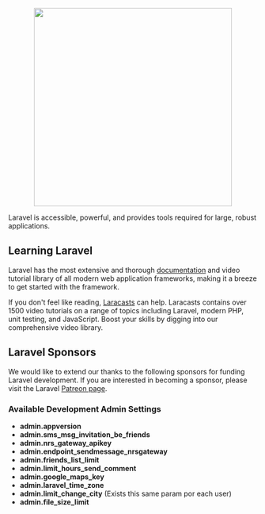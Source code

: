 <p align="center"><a href="https://laravel.com" target="_blank"><img src="https://raw.githubusercontent.com/laravel/art/master/logo-lockup/5%20SVG/2%20CMYK/1%20Full%20Color/laravel-logolockup-cmyk-red.svg" width="400"></a></p>


Laravel is accessible, powerful, and provides tools required for large, robust applications.

## Learning Laravel

Laravel has the most extensive and thorough [documentation](https://laravel.com/docs) and video tutorial library of all modern web application frameworks, making it a breeze to get started with the framework.

If you don't feel like reading, [Laracasts](https://laracasts.com) can help. Laracasts contains over 1500 video tutorials on a range of topics including Laravel, modern PHP, unit testing, and JavaScript. Boost your skills by digging into our comprehensive video library.

## Laravel Sponsors

We would like to extend our thanks to the following sponsors for funding Laravel development. If you are interested in becoming a sponsor, please visit the Laravel [Patreon page](https://patreon.com/taylorotwell).

### Available Development Admin Settings

- **admin.appversion**
- **admin.sms_msg_invitation_be_friends**
- **admin.nrs_gateway_apikey**
- **admin.endpoint_sendmessage_nrsgateway**
- **admin.friends_list_limit**
- **admin.limit_hours_send_comment**
- **admin.google_maps_key**
- **admin.laravel_time_zone**
- **admin.limit_change_city** (Exists this same param por each user)
- **admin.file_size_limit**


